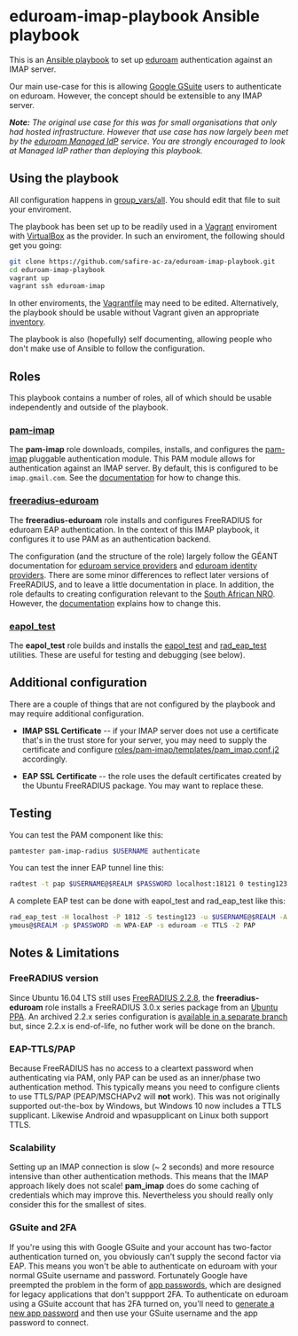 # eduroam-imap-playbook Ansible playbook

This is an [Ansible playbook](http://docs.ansible.com/ansible/latest/playbooks.html) to set up [eduroam](https://eduroam.org/) authentication against an IMAP server.

Our main use-case for this is allowing [Google GSuite](https://gsuite.google.com/) users to authenticate on eduroam. However, the concept should be extensible to any IMAP server.

_**Note:** The original use case for this was for small organisations that only had hosted infrastructure. However that use case has now largely been met by the [eduroam Managed IdP](https://www.eduroam.org/eduroam-managed-idp/) service. You are strongly encouraged to look at Managed IdP rather than deploying this playbook._

## Using the playbook

All configuration happens in [group_vars/all](group_vars/all). You should edit that file to suit your enviroment.

The playbook has been set up to be readily used in a [Vagrant](https://www.vagrantup.com/) enviroment with [VirtualBox](https://www.virtualbox.org/) as the provider. In such an enviroment, the following should get you going:

```bash
git clone https://github.com/safire-ac-za/eduroam-imap-playbook.git
cd eduroam-imap-playbook
vagrant up
vagrant ssh eduroam-imap
```
In other enviroments, the [Vagrantfile](Vagrantfile) may need to be edited. Alternatively, the playbook should be usable without Vagrant given an appropriate [inventory](inventories/).

The playbook is also (hopefully) self documenting, allowing people who don't make use of Ansible to follow the configuration.

## Roles

This playbook contains a number of roles, all of which should be usable independently and outside of the playbook.

### [pam-imap](roles/pam-imap)

The **pam-imap** role downloads, compiles, installs, and configures the [pam-imap](https://github.com/wdoekes/pam-imap) pluggable authentication module. This PAM module allows for authentication against an IMAP server. By default, this is configured to be `imap.gmail.com`. See the [documentation](roles/pam-imap/README.md) for how to change this.

### [freeradius-eduroam](roles/freeradius-eduroam)

The **freeradius-eduroam** role installs and configures FreeRADIUS for eduroam EAP authentication. In the context of this IMAP playbook, it configures it to use PAM as an authentication backend.

The configuration (and the structure of the role) largely follow the GÉANT documentation for [eduroam service providers](https://wiki.geant.org/display/H2eduroam/freeradius-sp) and [eduroam identity providers](https://wiki.geant.org/display/H2eduroam/freeradius-idp). There are some minor differences to reflect later versions of FreeRADIUS, and to leave a little documentation in place. In addition, the role defaults to creating configuration relevant to the [South African NRO](https://eduroam.ac.za/). However, the [documentation](roles/freeradius-eduroam/README.md) explains how to change this.

### [eapol_test](roles/eapol_test)

The **eapol_test** role builds and installs the [eapol_test](http://deployingradius.com/scripts/eapol_test/) and [rad_eap_test](https://github.com/CESNET/rad_eap_test) utilities. These are useful for testing and debugging (see below).

## Additional configuration

There are a couple of things that are not configured by the playbook and may require additional configuration.

* **IMAP SSL Certificate** -- if your IMAP server does not use a certificate that's in the trust store for your server, you may need to supply the certificate and configure [roles/pam-imap/templates/pam_imap.conf.j2](pam_imap.conf) accordingly.

* **EAP SSL Certificate** -- the role uses the default certificates created by the Ubuntu FreeRADIUS package. You may want to replace these.

## Testing

You can test the PAM component like this:

```bash
pamtester pam-imap-radius $USERNAME authenticate
```

You can test the inner EAP tunnel line this:

```bash
radtest -t pap $USERNAME@$REALM $PASSWORD localhost:18121 0 testing123
```

A complete EAP test can be done with eapol_test and rad_eap_test like this:

```bash
rad_eap_test -H localhost -P 1812 -S testing123 -u $USERNAME@$REALM -A anon
ymous@$REALM -p $PASSWORD -m WPA-EAP -s eduroam -e TTLS -2 PAP
```

## Notes & Limitations

### FreeRADIUS version

Since Ubuntu 16.04 LTS still uses [FreeRADIUS 2.2.8](https://packages.ubuntu.com/xenial/amd64/freeradius), the **freeradius-eduroam** role installs a FreeRADIUS 3.0.x series package from an [Ubuntu PPA](https://launchpad.net/~freeradius/+archive/ubuntu/stable-3.0/). An archived 2.2.x series configuration is [available in a separate branch](https://github.com/safire-ac-za/eduroam-imap-playbook/tree/freeradius-2.x) but, since 2.2.x is end-of-life, no futher work will be done on the branch.

### EAP-TTLS/PAP

Because FreeRADIUS has no access to a cleartext password when authenticating via PAM, only PAP can be used as an inner/phase two authentication method. This typically means you need to configure clients to use TTLS/PAP (PEAP/MSCHAPv2 will **not** work). This was not originally supported out-the-box by Windows, but Windows 10 now includes a TTLS supplicant. Likewise Android and wpasupplicant on Linux both support TTLS.

### Scalability

Setting up an IMAP connection is slow (~ 2 seconds) and more resource intensive than other authentication methods. This means that the IMAP approach likely does not scale! **pam_imap** does do some caching of credentials which may improve this. Nevertheless you should really only consider this for the smallest of sites.

### GSuite and 2FA

If you're using this with Google GSuite and your account has two-factor authentication turned on, you obviously can't supply the second factor via EAP. This means you won't be able to authenticate on eduroam with your normal GSuite username and password. Fortunately Google have preempted the problem in the form of [app passwords](https://support.google.com/accounts/answer/185833?hl=en), which are designed for legacy applications that don't suppport 2FA. To authenticate on eduroam using a GSuite account that has 2FA turned on, you'll need to [generate a new app password](https://security.google.com/settings/security/apppasswords) and then use your GSuite username and the app password to connect.
